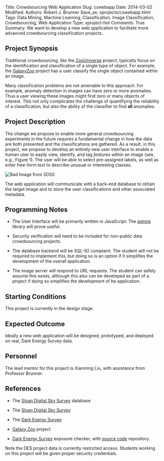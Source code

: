 Title: Crowdsourcing Web Application
Slug: cswebapp
Date: 2014-03-02
Modified: 
Authors: Robert J. Brunner
Save_as: xprojects/cswebapp.html
Tags: Data Mining, Machine Learning, Classification, Image Classification, Crowdsourcing, Web Application 
Type: xproject-hot
Comments: True
Summary: We want to develop a new web application to facilitate more advanced crowdsourcing classification projects.

## Project Synopsis

Traditional crowdsourcing, like the
[ZooUniverse](https://www.zooniverse.org) project, typically focus on
the identification and classification of a single type of object. For
example, the [GalaxyZoo](http://www.galaxyzoo.org) project has a user
classify the single object contained within an image. 

Many classification problems are not amenable to this approach. For
example, anomaly detection in images can have zero or more anomalies.
Thus a user viewing these images might find zero or many objects of
interest. This not only complicates the challenge of quantifying the
reliability of a classification, but also the ability of the classifier
to find **all** anomalies.

## Project Description

The change we propose to enable more general crowdsourcing experiments
in the future requires a fundamental change in how the data are both
presented and the classifications are gathered. As a result, in this
project, we propose to develop an entirely new user interface to enable
a human user to easily view, identify, and tag _features_ within an
image (see, e.g., Figure 1). The user will be able to select
pre-assigned labels, as well as enter free-form text to describe unusual
or interesting classes.

<img src="{filename}/static/images/sdss-bad.jpg"
alt="Bad Image from SDSS"
width="auto" height="auto" align="center"
display="block" />


The web application will communicate with a back-end database to obtain
the target image and to store the user classifications and other associated metadata.

## Programming Notes

- The User Interface will be primarily written in JavaScript. The
[astrojs](http://www.astrojs.org) library will prove useful.

- Security verification will need to be included for non-public data
crowdsourcing projects.

- The database backend will be SQL-92 complaint. The student will not be
required to implement this, but doing so is an option if it simplifies
the development of the overall application.

- The image server will respond to URL requests. The student can safely
assume this exists, although this also can be developed as part of a
project if doing so simplifies the development  of he application.

## Starting Conditions

This project is currently in the design stage.

## Expected Outcome

Ideally a new web application will be designed, prototyped, and deployed
on real, Dark Energy Survey data. 

## Personnel

The lead mentor for this project is Xianming Liu, with assistance from Professor Brunner.

## References

- The [Sloan Digital Sky Survey](http://cas.sdss.org) database

- The [Sloan Digital Sky Survey](http://www.sdss3.org)

- The [Dark Energy Survey](http://www.darkenergysurvey.org)

- [Galaxy Zoo](http://www.galaxyzoo.org) project 

- [Dark Energy Survey](http://eyeball.erinsheldon.net/index.html) exposure checker, with
[source code](https://github.com/pmelchior/des-exp-checker) repository.

Note the DES project data is currently restricted access. Students
working on this project will be given proper security credentials.

